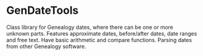 # GenDateTools
Class library for Genealogy dates, where there can be one or more unknown parts. Features approximate dates, before/after dates, date ranges and free text. Have basic arithmetic and compare functions. Parsing dates from other Genealogy software.
